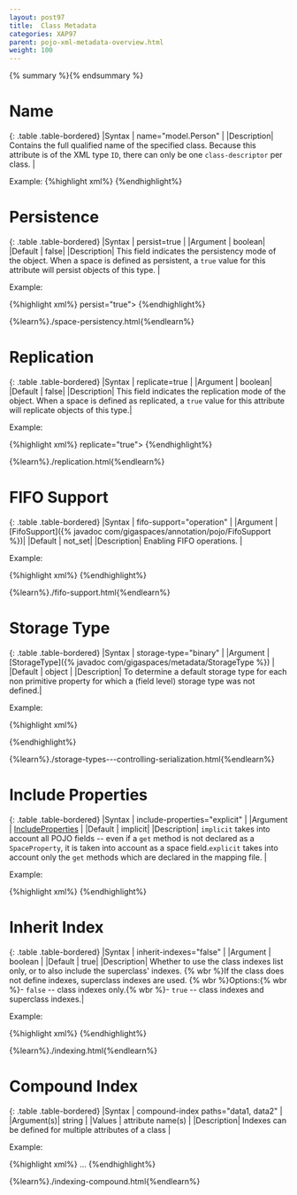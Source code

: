 ```yaml
---
layout: post97
title:  Class Metadata
categories: XAP97
parent: pojo-xml-metadata-overview.html
weight: 100
---
```


{% summary %}{% endsummary %}


# Name

{: .table .table-bordered}
|Syntax     | name="model.Person" |
|Description| Contains the full qualified name of the specified class. Because this attribute is of the XML type `ID`, there can only be one `class-descriptor` per class. |

Example:
{%highlight xml%}
<gigaspaces-mapping>
	<class name="model.Person">
	</class>
</gigaspaces-mapping>
{%endhighlight%}



# Persistence

{: .table .table-bordered}
|Syntax     | persist=true |
|Argument   | boolean|
|Default    | false|
|Description|  This field indicates the persistency mode of the object. When a space is defined as persistent, a `true` value for this attribute will persist objects of this type.  |

Example:

{%highlight xml%}
<gigaspaces-mapping>
	<class name="model.Person"> persist="true">
	</class>
</gigaspaces-mapping>
{%endhighlight%}


{%learn%}./space-persistency.html{%endlearn%}

# Replication

{: .table .table-bordered}
|Syntax     | replicate=true |
|Argument   | boolean|
|Default    | false|
|Description|  This field indicates the replication mode of the object. When a space is defined as replicated, a `true` value for this attribute will replicate objects of this type.|

Example:

{%highlight xml%}
<gigaspaces-mapping>
	<class name="model.Person">
	       replicate="true">
	</class>
</gigaspaces-mapping>
{%endhighlight%}


{%learn%}./replication.html{%endlearn%}


# FIFO Support

{: .table .table-bordered}
|Syntax     | fifo-support="operation"  |
|Argument   | [FifoSupport]({% javadoc com/gigaspaces/annotation/pojo/FifoSupport %})|
|Default    | not_set|
|Description| Enabling  FIFO operations.     |

Example:

{%highlight xml%}
<gigaspaces-mapping>
    <class name="model.Person" fifo-support="operation">
    </class>
</gigaspaces-mapping>
{%endhighlight%}


{%learn%}./fifo-support.html{%endlearn%}

# Storage Type

{: .table .table-bordered}
|Syntax     | storage-type="binary" |
|Argument   | [StorageType]({% javadoc com/gigaspaces/metadata/StorageType %})          |
|Default    | object |
|Description| To determine a default storage type for each non primitive property for which a (field level) storage type was not defined.|

Example:

{%highlight xml%}
<gigaspaces-mapping>
    <class name="model.Person" storage-type="binary" />
</gigaspaces-mapping>

{%endhighlight%}


{%learn%}./storage-types---controlling-serialization.html{%endlearn%}


# Include Properties

{: .table .table-bordered}
|Syntax     | include-properties="explicit" |
|Argument   | [IncludeProperties](http://www.gigaspaces.com/docs/JavaDoc{%currentversion%}/com/gigaspaces/annotation/pojo/SpaceClass.IncludeProperties.html)      |
|Default    | implicit|
|Description| `implicit` takes into account all POJO fields -- even if a `get` method is not declared   as a `SpaceProperty`, it is taken into account as a space field.`explicit` takes into account only the `get` methods which are declared in the mapping file. |

Example:

{%highlight xml%}
<gigaspaces-mapping>
    <class name="model.Person" include-properties="explicit" />
</gigaspaces-mapping>
{%endhighlight%}



# Inherit Index

{: .table .table-bordered}
|Syntax     | inherit-indexes="false" |
|Argument   | boolean          |
|Default    | true|
|Description| Whether to use the class indexes list only, or to also include the superclass' indexes. {% wbr %}If the class does not define indexes, superclass indexes are used. {% wbr %}Options:{% wbr %}- `false` -- class indexes only.{% wbr %}- `true` -- class indexes and superclass indexes.|

Example:

{%highlight xml%}
<gigaspaces-mapping>
    <class name="model.Person" inherit-indexes="false" />
</gigaspaces-mapping>
{%endhighlight%}

{%learn%}./indexing.html{%endlearn%}


# Compound Index

{: .table .table-bordered}
|Syntax     | compound-index paths="data1, data2" |
|Argument(s)| string          |
|Values     | attribute name(s)   |
|Description| Indexes can be defined for multiple attributes of a class  |

Example:

{%highlight xml%}
<gigaspaces-mapping>
    <class name="Data" >
        <compound-index paths="data1, data2"/>
        ...
    </class>
</gigaspaces-mapping>
{%endhighlight%}


{%learn%}./indexing-compound.html{%endlearn%}






